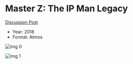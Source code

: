 # Master Z: The IP Man Legacy 

[Discussion Post](https://www.avsforum.com/threads/bass-eq-for-filtered-movies.2995212/post-57756390)

* Year: 2018
* Format: Atmos

![img 0](https://i.imgur.com/DpENSPr.jpg)

![img 1](https://i.imgur.com/uGgc6KI.jpg)

